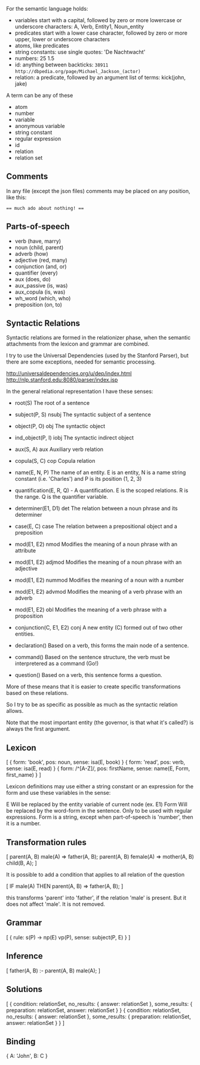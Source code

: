 For the semantic language holds:
 
 * variables start with a capital, followed by zero or more lowercase or underscore characters: A, Verb, Entity1, Noun_entity
 * predicates start with a lower case character, followed by zero or more upper, lower or underscore characters
 * atoms, like predicates
 * string constants: use single quotes: 'De Nachtwacht'
 * numbers: 25 1.5
 * id: anything between backticks: `38911` `http://dbpedia.org/page/Michael_Jackson_(actor)`
 * relation: a predicate, followed by an argument list of terms: kick(john, jake)

 A term can be any of these

 * atom
 * number
 * variable
 * anonymous variable
 * string constant
 * regular expression
 * id
 * relation
 * relation set

## Comments

 In any file (except the json files) comments may be placed on any position, like this:

    == much ado about nothing! ==

## Parts-of-speech

* verb (have, marry)
* noun (child, parent)
* adverb (how)
* adjective (red, many)
* conjunction (and, or)
* quantifier (every)
* aux (does, do)
* aux_passive (is, was)
* aux_copula (is, was)
* wh_word (which, who)
* preposition (on, to)

## Syntactic Relations

Syntactic relations are formed in the relationizer phase, when the semantic attachments from the lexicon and grammar are combined.

I try to use the Universal Dependencies (used by the Stanford Parser), but there are some exceptions, needed for semantic processing.

http://universaldependencies.org/u/dep/index.html
http://nlp.stanford.edu:8080/parser/index.jsp

In the general relational representation I have these senses:

 * root(S)                              The root of a sentence
 * subject(P, S)               nsubj    The syntactic subject of a sentence
 * object(P, O)                obj      The syntactic object
 * ind_object(P, I)            iobj     The syntactic indirect object
 * aux(S, A)                   aux      Auxiliary verb relation
 * copula(S, C)                cop      Copula relation
 * name(E, N, P)                        The name of an entity. E is an entity, N is a name string constant (i.e. 'Charles') and P is its position (1, 2, 3)
 * quantification(E, R, Q)     -        A quantification. E is the scoped relations. R is the range. Q is the quantifier variable.
 * determiner(E1, D1)          det      The relation between a noun phrase and its determiner
 * case(E, C)                  case     The relation between a prepositional object and a preposition
 * mod(E1, E2)                 nmod     Modifies the meaning of a noun phrase with an attribute
 * mod(E1, E2)                 adjmod   Modifies the meaning of a noun phrase with an adjective
 * mod(E1, E2)                 nummod   Modifies the meaning of a noun with a number
 * mod(E1, E2)                 advmod   Modifies the meaning of a verb phrase with an adverb
 * mod(E1, E2)                 obl      Modifies the meaning of a verb phrase with a proposition
 * conjunction(C, E1, E2)      conj     A new entity (C) formed out of two other entities.

 * declaration()                        Based on a verb, this forms the main node of a sentence.
 * command()                            Based on the sentence structure, the verb must be interpretered as a command (Go!)
 * question()                           Based on a verb, this sentence forms a question.

More of these means that it is easier to create specific transformations based on these relations.

So I try to be as specific as possible as much as the syntactic relation allows.

Note that the most important entity (the governor, is that what it's called?) is always the first argument.

## Lexicon
 
[
    { form: 'book',           pos: noun,              sense: isa(E, book) }
    { form: 'read',           pos: verb,              sense: isa(E, read) }
    { form: /^[A-Z]/,         pos: firstName,         sense: name(E, Form, first_name) }
]

Lexicon definitions may use either a string constant or an expression for the form and use these variables in the sense:

E            Will be replaced by the entity variable of current node (ex. E1)
Form         Will be replaced by the word-form in the sentence. Only to be used with regular expressions. Form is a string, except when part-of-speech is 'number', then it is a number.

## Transformation rules

[
    parent(A, B) male(A) => father(A, B);
    parent(A, B) female(A) => mother(A, B) child(B, A);
]

It is possible to add a condition that applies to all relation of the question

[
    IF male(A) THEN parent(A, B) => father(A, B);
]

this transforms 'parent' into 'father', if the relation 'male' is present. But it does not affect 'male'. It is not removed.

## Grammar

[
    { rule: s(P) -> np(E) vp(P),     sense: subject(P, E) }
]

## Inference

[
    father(A, B) :- parent(A, B) male(A);
]

## Solutions

[
    {
        condition: relationSet,
        no_results: {
            answer: relationSet
        },
        some_results: {
            preparation: relationSet,
            answer: relationSet
        }
    } {
        condition: relationSet,
        no_results: {
            answer: relationSet
        },
        some_results: {
            preparation: relationSet,
            answer: relationSet
        }
    }
]

## Binding

{
    A: 'John',
    B: C 
}
